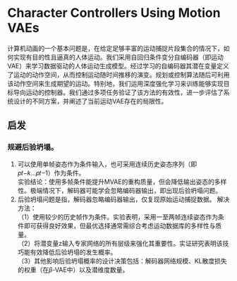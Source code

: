 # Character Controllers Using Motion VAEs

计算机动画的一个基本问题是，在给定足够丰富的运动捕捉片段集合的情况下，如何实现有目的性且逼真的人体运动。我们采用自回归条件变分自编码器（即运动VAE）来学习数据驱动的人体运动生成模型。经过学习的自编码器其潜在变量定义了运动的动作空间，从而控制运动随时间推移的演变。规划或控制算法随后可利用该动作空间来生成期望的运动。特别地，我们运用深度强化学习来训练能够实现目标导向运动的控制器。我们通过多项任务验证了该方法的有效性，进一步评估了系统设计的不同方案，并阐述了当前运动VAE存在的局限性。


## 启发


### 规避后验坍塌。

1. 可以使用单帧姿态作为条件输入，也可采用连续历史姿态序列（即𝑝𝑡−𝑘...𝑝𝑡−1）作为条件。  
实验结论：使用多帧条件能提升MVAE的重构质量，但会降低输出姿态的多样性。极端情况下，解码器可能学会忽略编码器输出，即出现后验坍塌问题。
2. 后验坍塌问题是指，解码器忽略编码器输出，仅复现原始运动捕捉数据。
解决方法：  
（1）使用较少的历史帧作为条件。实验表明，采用一至两帧连续姿态作为条件即可获得良好效果，但最优选择通常需综合考虑运动数据库的多样性与质量。  
（2）将潜变量z输入专家网络的所有层级来强化其重要性。实证研究表明该技巧能有效降低后验坍塌的发生概率。  
（3）其他影响后验坍塌概率的设计决策包括：解码器网络规模、KL散度损失的权重（在𝛽-VAE中）以及潜维度数量。

